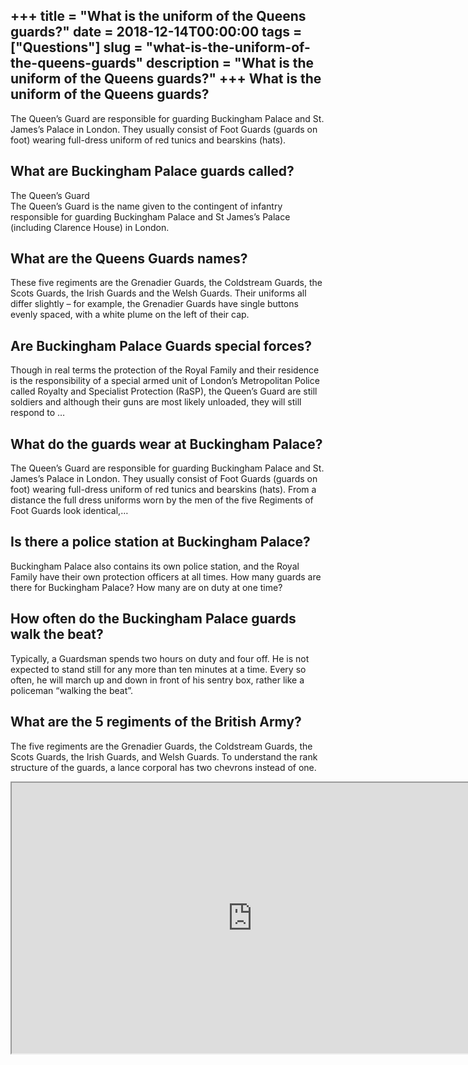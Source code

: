 +++
title = "What is the uniform of the Queens guards?"
date = 2018-12-14T00:00:00
tags = ["Questions"]
slug = "what-is-the-uniform-of-the-queens-guards"
description = "What is the uniform of the Queens guards?"
+++
What is the uniform of the Queens guards?
-----------------------------------------

The Queen’s Guard are responsible for guarding Buckingham Palace and St. James’s Palace in London. They usually consist of Foot Guards (guards on foot) wearing full-dress uniform of red tunics and bearskins (hats).

What are Buckingham Palace guards called?
-----------------------------------------

The Queen’s Guard  
The Queen’s Guard is the name given to the contingent of infantry responsible for guarding Buckingham Palace and St James’s Palace (including Clarence House) in London.

What are the Queens Guards names?
---------------------------------

These five regiments are the Grenadier Guards, the Coldstream Guards, the Scots Guards, the Irish Guards and the Welsh Guards. Their uniforms all differ slightly – for example, the Grenadier Guards have single buttons evenly spaced, with a white plume on the left of their cap.

Are Buckingham Palace Guards special forces?
--------------------------------------------

Though in real terms the protection of the Royal Family and their residence is the responsibility of a special armed unit of London’s Metropolitan Police called Royalty and Specialist Protection (RaSP), the Queen’s Guard are still soldiers and although their guns are most likely unloaded, they will still respond to …

What do the guards wear at Buckingham Palace?
---------------------------------------------

The Queen’s Guard are responsible for guarding Buckingham Palace and St. James’s Palace in London. They usually consist of Foot Guards (guards on foot) wearing full-dress uniform of red tunics and bearskins (hats). From a distance the full dress uniforms worn by the men of the five Regiments of Foot Guards look identical,…

Is there a police station at Buckingham Palace?
-----------------------------------------------

Buckingham Palace also contains its own police station, and the Royal Family have their own protection officers at all times. How many guards are there for Buckingham Palace? How many are on duty at one time?

How often do the Buckingham Palace guards walk the beat?
--------------------------------------------------------

Typically, a Guardsman spends two hours on duty and four off. He is not expected to stand still for any more than ten minutes at a time. Every so often, he will march up and down in front of his sentry box, rather like a policeman “walking the beat”.

What are the 5 regiments of the British Army?
---------------------------------------------

The five regiments are the Grenadier Guards, the Coldstream Guards, the Scots Guards, the Irish Guards, and Welsh Guards. To understand the rank structure of the guards, a lance corporal has two chevrons instead of one.

<iframe allow="accelerometer; autoplay; clipboard-write; encrypted-media; gyroscope; picture-in-picture" allowfullscreen="" class="__youtube_prefs__  epyt-is-override  no-lazyload" data-no-lazy="1" data-origheight="433" data-origwidth="770" data-skipgform_ajax_framebjll="" height="433" id="_ytid_73735" loading="lazy" src="https://www.youtube.com/embed/zak0M2Wfz9U?enablejsapi=1&autoplay=0&cc_load_policy=0&cc_lang_pref=&iv_load_policy=1&loop=0&modestbranding=0&rel=1&fs=1&playsinline=0&autohide=2&theme=dark&color=red&controls=1&" title="YouTube player" width="770"></iframe>